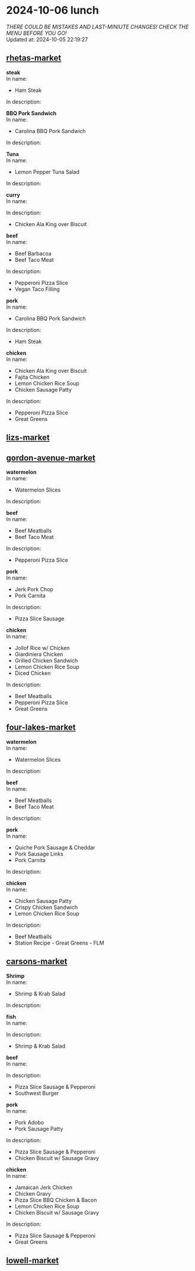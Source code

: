 # 2024-10-06 lunch  
*THERE COULD BE MISTAKES AND LAST-MINIUTE CHANGES! CHECK THE MENU BEFORE YOU GO!*  
Updated at: 2024-10-05 22:19:27  
## [rhetas-market](https://wisc-housingdining.nutrislice.com/menu/rhetas-market/lunch/2024-10-06)  
**steak**  
In name:   
 - Ham Steak  
  
In description:   
  
**BBQ Pork Sandwich**  
In name:   
 - Carolina BBQ Pork Sandwich  
  
In description:   
  
**Tuna**  
In name:   
 - Lemon Pepper Tuna Salad  
  
In description:   
  
**curry**  
In name:   
  
In description:   
 - Chicken Ala King over Biscuit  
  
**beef**  
In name:   
 - Beef Barbacoa  
 - Beef Taco Meat  
  
In description:   
 - Pepperoni Pizza Slice  
 - Vegan Taco Filling  
  
**pork**  
In name:   
 - Carolina BBQ Pork Sandwich  
  
In description:   
 - Ham Steak  
  
**chicken**  
In name:   
 - Chicken Ala King over Biscuit  
 - Fajita Chicken  
 - Lemon Chicken Rice Soup  
 - Chicken Sausage Patty  
  
In description:   
 - Pepperoni Pizza Slice  
 - Great Greens  
  
## [lizs-market](https://wisc-housingdining.nutrislice.com/menu/lizs-market/lunch/2024-10-06)  
## [gordon-avenue-market](https://wisc-housingdining.nutrislice.com/menu/gordon-avenue-market/lunch/2024-10-06)  
**watermelon**  
In name:   
 - Watermelon Slices  
  
In description:   
  
**beef**  
In name:   
 - Beef Meatballs  
 - Beef Taco Meat  
  
In description:   
 - Pepperoni Pizza Slice  
  
**pork**  
In name:   
 - Jerk Pork Chop  
 - Pork Carnita  
  
In description:   
 - Pizza Slice Sausage  
  
**chicken**  
In name:   
 - Jollof Rice w/ Chicken  
 - Giardiniera Chicken  
 - Grilled Chicken Sandwich  
 - Lemon Chicken Rice Soup  
 - Diced Chicken  
  
In description:   
 - Beef Meatballs  
 - Pepperoni Pizza Slice  
 - Great Greens  
  
## [four-lakes-market](https://wisc-housingdining.nutrislice.com/menu/four-lakes-market/lunch/2024-10-06)  
**watermelon**  
In name:   
 - Watermelon Slices  
  
In description:   
  
**beef**  
In name:   
 - Beef Meatballs  
 - Beef Taco Meat  
  
In description:   
  
**pork**  
In name:   
 - Quiche Pork Sausage & Cheddar  
 - Pork Sausage Links  
 - Pork Carnita  
  
In description:   
  
**chicken**  
In name:   
 - Chicken Sausage Patty  
 - Crispy Chicken Sandwich  
 - Lemon Chicken Rice Soup  
  
In description:   
 - Beef Meatballs  
 - Station Recipe - Great Greens - FLM  
  
## [carsons-market](https://wisc-housingdining.nutrislice.com/menu/carsons-market/lunch/2024-10-06)  
**Shrimp**  
In name:   
 - Shrimp & Krab Salad  
  
In description:   
  
**fish**  
In name:   
  
In description:   
 - Shrimp & Krab Salad  
  
**beef**  
In name:   
  
In description:   
 - Pizza Slice Sausage & Pepperoni  
 - Southwest Burger  
  
**pork**  
In name:   
 - Pork Adobo  
 - Pork Sausage Patty  
  
In description:   
 - Pizza Slice Sausage & Pepperoni  
 - Chicken Biscuit w/ Sausage Gravy  
  
**chicken**  
In name:   
 - Jamaican Jerk Chicken  
 - Chicken Gravy  
 - Pizza Slice BBQ Chicken & Bacon  
 - Lemon Chicken Rice Soup  
 - Chicken Biscuit w/ Sausage Gravy  
  
In description:   
 - Pizza Slice Sausage & Pepperoni  
 - Great Greens  
  
## [lowell-market](https://wisc-housingdining.nutrislice.com/menu/lowell-market/lunch/2024-10-06)  
  
